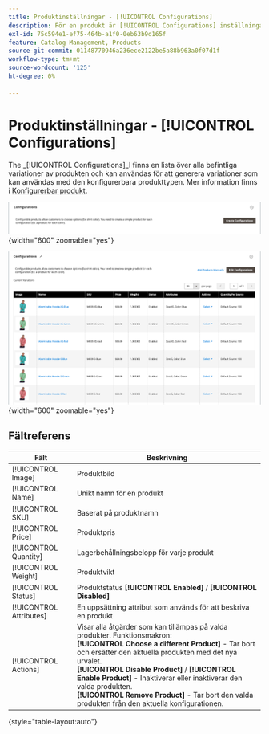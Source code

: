 ```yaml
---
title: Produktinställningar - [!UICONTROL Configurations]
description: För en produkt är [!UICONTROL Configurations] inställningar definierar variationer som kan användas med den konfigurerbara produkttypen.
exl-id: 75c594e1-ef75-464b-a1f0-0eb63b9d165f
feature: Catalog Management, Products
source-git-commit: 01148770946a236ece2122be5a88b963a0f07d1f
workflow-type: tm+mt
source-wordcount: '125'
ht-degree: 0%

---
```


# Produktinställningar - [!UICONTROL Configurations]

The _[!UICONTROL Configurations]_I finns en lista över alla befintliga variationer av produkten och kan användas för att generera variationer som kan användas med den konfigurerbara produkttypen. Mer information finns i [Konfigurerbar produkt](product-create-configurable.md).

![Avsnitt för konfigurationer](./assets/product-configurable-create-configurations.png){width="600" zoomable="yes"}

![Produktkonfigurationer](./assets/product-configurations-hoodie.png){width="600" zoomable="yes"}

## Fältreferens

| Fält | Beskrivning |
|--- |--- |
| [!UICONTROL Image] | Produktbild |
| [!UICONTROL Name] | Unikt namn för en produkt |
| [!UICONTROL SKU] | Baserat på produktnamn |
| [!UICONTROL Price] | Produktpris |
| [!UICONTROL Quantity] | Lagerbehållningsbelopp för varje produkt |
| [!UICONTROL Weight] | Produktvikt |
| [!UICONTROL Status] | Produktstatus **[!UICONTROL Enabled]** / **[!UICONTROL Disabled]** |
| [!UICONTROL Attributes] | En uppsättning attribut som används för att beskriva en produkt |
| [!UICONTROL Actions] | Visar alla åtgärder som kan tillämpas på valda produkter. Funktionsmakron:<br /> **[!UICONTROL Choose a different Product]** - Tar bort och ersätter den aktuella produkten med det nya urvalet.<br /> **[!UICONTROL Disable Product]** / **[!UICONTROL Enable Product]** - Inaktiverar eller inaktiverar den valda produkten.<br /> **[!UICONTROL Remove Product]** - Tar bort den valda produkten från den aktuella konfigurationen. |

{style="table-layout:auto"}
